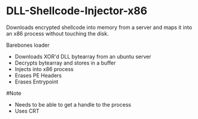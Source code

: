 # DLL-Shellcode-Injector-x86
Downloads encrypted shellcode into memory from a server and maps it into an x86 process without touching the disk.

Barebones loader
- Downloads XOR'd DLL bytearray from an ubuntu server
- Decrypts bytearray and stores in a buffer
- Injects into x86 process
- Erases PE Headers
- Erases Entrypoint

#Note
- Needs to be able to get a handle to the process
- Uses CRT

